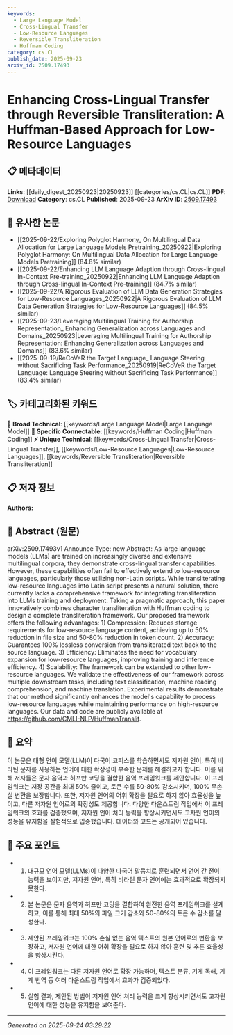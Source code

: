 ```yaml
---
keywords:
  - Large Language Model
  - Cross-Lingual Transfer
  - Low-Resource Languages
  - Reversible Transliteration
  - Huffman Coding
category: cs.CL
publish_date: 2025-09-23
arxiv_id: 2509.17493
---
```


<!-- KEYWORD_LINKING_METADATA:
{
  "processed_timestamp": "2025-09-24T03:29:22.060965",
  "vocabulary_version": "1.0",
  "selected_keywords": [
    "Large Language Model",
    "Cross-Lingual Transfer",
    "Low-Resource Languages",
    "Reversible Transliteration",
    "Huffman Coding"
  ],
  "rejected_keywords": [],
  "similarity_scores": {
    "Large Language Model": 0.85,
    "Cross-Lingual Transfer": 0.9,
    "Low-Resource Languages": 0.8,
    "Reversible Transliteration": 0.85,
    "Huffman Coding": 0.8
  },
  "extraction_method": "AI_prompt_based",
  "budget_applied": true,
  "candidates_json": {
    "candidates": [
      {
        "surface": "Large Language Models",
        "canonical": "Large Language Model",
        "aliases": [
          "LLMs"
        ],
        "category": "broad_technical",
        "rationale": "Links to the broader concept of language models, relevant for cross-lingual tasks.",
        "novelty_score": 0.3,
        "connectivity_score": 0.9,
        "specificity_score": 0.6,
        "link_intent_score": 0.85
      },
      {
        "surface": "Cross-Lingual Transfer",
        "canonical": "Cross-Lingual Transfer",
        "aliases": [
          "Cross-Language Transfer"
        ],
        "category": "unique_technical",
        "rationale": "Central to the paper's focus on transferring capabilities across languages.",
        "novelty_score": 0.7,
        "connectivity_score": 0.75,
        "specificity_score": 0.8,
        "link_intent_score": 0.9
      },
      {
        "surface": "Low-Resource Languages",
        "canonical": "Low-Resource Languages",
        "aliases": [
          "Under-Resourced Languages"
        ],
        "category": "unique_technical",
        "rationale": "Key to understanding the challenges and solutions proposed in the paper.",
        "novelty_score": 0.65,
        "connectivity_score": 0.7,
        "specificity_score": 0.85,
        "link_intent_score": 0.8
      },
      {
        "surface": "Reversible Transliteration",
        "canonical": "Reversible Transliteration",
        "aliases": [
          "Bidirectional Transliteration"
        ],
        "category": "unique_technical",
        "rationale": "Describes the novel approach for handling script conversion in low-resource languages.",
        "novelty_score": 0.8,
        "connectivity_score": 0.6,
        "specificity_score": 0.9,
        "link_intent_score": 0.85
      },
      {
        "surface": "Huffman Coding",
        "canonical": "Huffman Coding",
        "aliases": [
          "Huffman Compression"
        ],
        "category": "specific_connectable",
        "rationale": "Integral to the paper's transliteration framework, offering compression benefits.",
        "novelty_score": 0.5,
        "connectivity_score": 0.7,
        "specificity_score": 0.75,
        "link_intent_score": 0.8
      }
    ],
    "ban_list_suggestions": [
      "method",
      "framework",
      "performance"
    ]
  },
  "decisions": [
    {
      "candidate_surface": "Large Language Models",
      "resolved_canonical": "Large Language Model",
      "decision": "linked",
      "scores": {
        "novelty": 0.3,
        "connectivity": 0.9,
        "specificity": 0.6,
        "link_intent": 0.85
      }
    },
    {
      "candidate_surface": "Cross-Lingual Transfer",
      "resolved_canonical": "Cross-Lingual Transfer",
      "decision": "linked",
      "scores": {
        "novelty": 0.7,
        "connectivity": 0.75,
        "specificity": 0.8,
        "link_intent": 0.9
      }
    },
    {
      "candidate_surface": "Low-Resource Languages",
      "resolved_canonical": "Low-Resource Languages",
      "decision": "linked",
      "scores": {
        "novelty": 0.65,
        "connectivity": 0.7,
        "specificity": 0.85,
        "link_intent": 0.8
      }
    },
    {
      "candidate_surface": "Reversible Transliteration",
      "resolved_canonical": "Reversible Transliteration",
      "decision": "linked",
      "scores": {
        "novelty": 0.8,
        "connectivity": 0.6,
        "specificity": 0.9,
        "link_intent": 0.85
      }
    },
    {
      "candidate_surface": "Huffman Coding",
      "resolved_canonical": "Huffman Coding",
      "decision": "linked",
      "scores": {
        "novelty": 0.5,
        "connectivity": 0.7,
        "specificity": 0.75,
        "link_intent": 0.8
      }
    }
  ]
}
-->

# Enhancing Cross-Lingual Transfer through Reversible Transliteration: A Huffman-Based Approach for Low-Resource Languages

## 📋 메타데이터

**Links**: [[daily_digest_20250923|20250923]] [[categories/cs.CL|cs.CL]]
**PDF**: [Download](https://arxiv.org/pdf/2509.17493.pdf)
**Category**: cs.CL
**Published**: 2025-09-23
**ArXiv ID**: [2509.17493](https://arxiv.org/abs/2509.17493)

## 🔗 유사한 논문
- [[2025-09-22/Exploring Polyglot Harmony_ On Multilingual Data Allocation for Large Language Models Pretraining_20250922|Exploring Polyglot Harmony: On Multilingual Data Allocation for Large Language Models Pretraining]] (84.8% similar)
- [[2025-09-22/Enhancing LLM Language Adaption through Cross-lingual In-Context Pre-training_20250922|Enhancing LLM Language Adaption through Cross-lingual In-Context Pre-training]] (84.7% similar)
- [[2025-09-22/A Rigorous Evaluation of LLM Data Generation Strategies for Low-Resource Languages_20250922|A Rigorous Evaluation of LLM Data Generation Strategies for Low-Resource Languages]] (84.5% similar)
- [[2025-09-23/Leveraging Multilingual Training for Authorship Representation_ Enhancing Generalization across Languages and Domains_20250923|Leveraging Multilingual Training for Authorship Representation: Enhancing Generalization across Languages and Domains]] (83.6% similar)
- [[2025-09-19/ReCoVeR the Target Language_ Language Steering without Sacrificing Task Performance_20250919|ReCoVeR the Target Language: Language Steering without Sacrificing Task Performance]] (83.4% similar)

## 🏷️ 카테고리화된 키워드
**🧠 Broad Technical**: [[keywords/Large Language Model|Large Language Model]]
**🔗 Specific Connectable**: [[keywords/Huffman Coding|Huffman Coding]]
**⚡ Unique Technical**: [[keywords/Cross-Lingual Transfer|Cross-Lingual Transfer]], [[keywords/Low-Resource Languages|Low-Resource Languages]], [[keywords/Reversible Transliteration|Reversible Transliteration]]

## 📋 저자 정보

**Authors:** 

## 📄 Abstract (원문)

arXiv:2509.17493v1 Announce Type: new 
Abstract: As large language models (LLMs) are trained on increasingly diverse and extensive multilingual corpora, they demonstrate cross-lingual transfer capabilities. However, these capabilities often fail to effectively extend to low-resource languages, particularly those utilizing non-Latin scripts. While transliterating low-resource languages into Latin script presents a natural solution, there currently lacks a comprehensive framework for integrating transliteration into LLMs training and deployment. Taking a pragmatic approach, this paper innovatively combines character transliteration with Huffman coding to design a complete transliteration framework. Our proposed framework offers the following advantages: 1) Compression: Reduces storage requirements for low-resource language content, achieving up to 50% reduction in file size and 50-80% reduction in token count. 2) Accuracy: Guarantees 100% lossless conversion from transliterated text back to the source language. 3) Efficiency: Eliminates the need for vocabulary expansion for low-resource languages, improving training and inference efficiency. 4) Scalability: The framework can be extended to other low-resource languages. We validate the effectiveness of our framework across multiple downstream tasks, including text classification, machine reading comprehension, and machine translation. Experimental results demonstrate that our method significantly enhances the model's capability to process low-resource languages while maintaining performance on high-resource languages. Our data and code are publicly available at https://github.com/CMLI-NLP/HuffmanTranslit.

## 📝 요약

이 논문은 대형 언어 모델(LLM)이 다국어 코퍼스를 학습하면서도 저자원 언어, 특히 비라틴 문자를 사용하는 언어에 대한 확장성이 부족한 문제를 해결하고자 합니다. 이를 위해 저자들은 문자 음역과 허프만 코딩을 결합한 음역 프레임워크를 제안합니다. 이 프레임워크는 저장 공간을 최대 50% 줄이고, 토큰 수를 50-80% 감소시키며, 100% 무손실 변환을 보장합니다. 또한, 저자원 언어의 어휘 확장을 필요로 하지 않아 효율성을 높이고, 다른 저자원 언어로의 확장성도 제공합니다. 다양한 다운스트림 작업에서 이 프레임워크의 효과를 검증했으며, 저자원 언어 처리 능력을 향상시키면서도 고자원 언어의 성능을 유지함을 실험적으로 입증했습니다. 데이터와 코드는 공개되어 있습니다.

## 🎯 주요 포인트

- 1. 대규모 언어 모델(LLMs)이 다양한 다국어 말뭉치로 훈련되면서 언어 간 전이 능력을 보이지만, 저자원 언어, 특히 비라틴 문자 언어에는 효과적으로 확장되지 못한다.
- 2. 본 논문은 문자 음역과 허프만 코딩을 결합하여 완전한 음역 프레임워크를 설계하고, 이를 통해 최대 50%의 파일 크기 감소와 50-80%의 토큰 수 감소를 달성한다.
- 3. 제안된 프레임워크는 100% 손실 없는 음역 텍스트의 원본 언어로의 변환을 보장하고, 저자원 언어에 대한 어휘 확장을 필요로 하지 않아 훈련 및 추론 효율성을 향상시킨다.
- 4. 이 프레임워크는 다른 저자원 언어로 확장 가능하며, 텍스트 분류, 기계 독해, 기계 번역 등 여러 다운스트림 작업에서 효과가 검증되었다.
- 5. 실험 결과, 제안된 방법이 저자원 언어 처리 능력을 크게 향상시키면서도 고자원 언어에 대한 성능을 유지함을 보여준다.


---

*Generated on 2025-09-24 03:29:22*